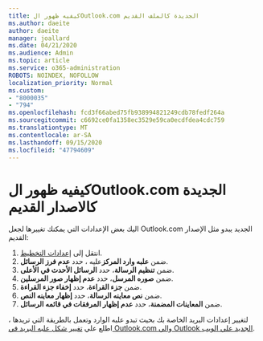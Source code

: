 ```yaml
---
title: كيفيه ظهور الOutlook.com الجديدة كالملف القديم
ms.author: daeite
author: daeite
manager: joallard
ms.date: 04/21/2020
ms.audience: Admin
ms.topic: article
ms.service: o365-administration
ROBOTS: NOINDEX, NOFOLLOW
localization_priority: Normal
ms.custom:
- "8000035"
- "794"
ms.openlocfilehash: fcd3f66abed75fb938994821249cdb78fedf264a
ms.sourcegitcommit: c6692ce0fa1358ec3529e59ca0ecdfdea4cdc759
ms.translationtype: MT
ms.contentlocale: ar-SA
ms.lasthandoff: 09/15/2020
ms.locfileid: "47794609"
---
```

# <a name="how-to-make-the-new-outlookcom-look-like-the-old-version"></a>كيفيه ظهور الOutlook.com الجديدة كالاصدار القديم

اليك بعض الإعدادات التي يمكنك تغييرها لجعل Outlook.com الجديد يبدو مثل الإصدار القديم:

1. انتقل إلى [إعدادات التخطيط](https://outlook.live.com/mail/options/mail/layout).
1. ضمن **علبه وارد المركز**عليه ، حدد **عدم فرز الرسائل**.
1. ضمن **تنظيم الرسالة**، حدد **الرسائل الأحدث في الأعلى**.
1. ضمن **صوره المرسل**، حدد **عدم إظهار صور المرسلين**.
1. ضمن **جزء القراءة**، حدد **إخفاء جزء القراءة**.
1. ضمن **نص معاينه الرسالة**، حدد **إظهار معاينه النص**.
1. ضمن **المعاينات المضمنة**، حدد **عدم إظهار المرفقات في قائمه الرسائل**.

لتغيير إعدادات البريد الخاصة بك بحيث تبدو علبه الوارد وتعمل بالطريقة التي تريدها ، اطلع علي [تغيير شكل علبه البريد في Outlook.com والي Outlook الجديد علي الويب](https://support.office.com/article/b41c2ecb-f23c-42b3-b7f8-659646d5e58c?wt.mc_id=Office_Outlook_com_Alchemy).